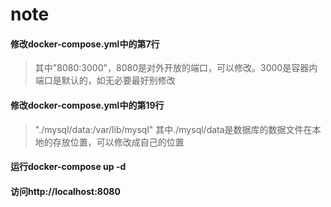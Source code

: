 # note

#### 修改docker-compose.yml中的第7行

> 其中"8080:3000"，8080是对外开放的端口，可以修改。3000是容器内端口是默认的，如无必要最好别修改

#### 修改docker-compose.yml中的第19行

> "./mysql/data:/var/lib/mysql" 其中./mysql/data是数据库的数据文件在本地的存放位置，可以修改成自己的位置

#### 运行docker-compose up -d

#### 访问http://localhost:8080